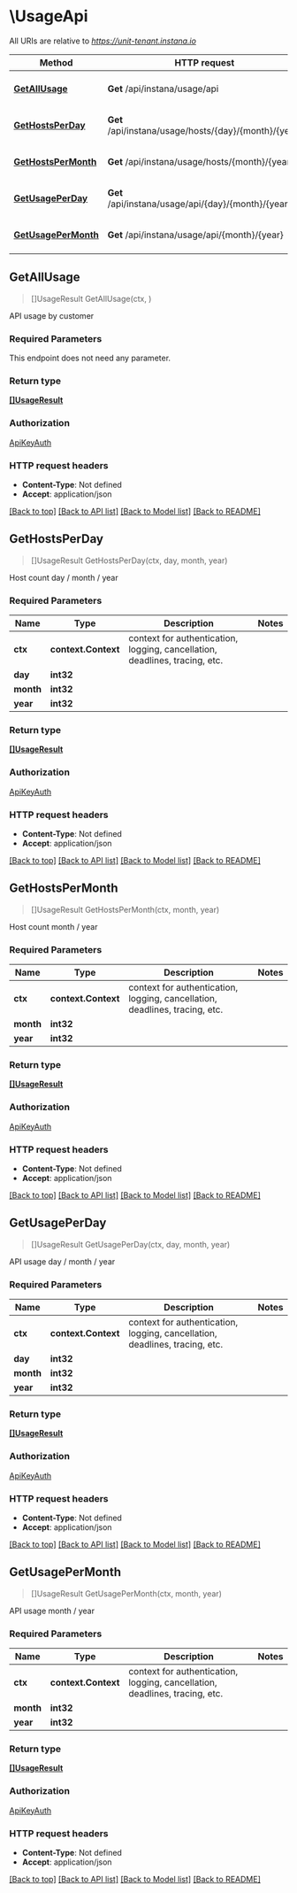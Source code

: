 # \UsageApi

All URIs are relative to *https://unit-tenant.instana.io*

Method | HTTP request | Description
------------- | ------------- | -------------
[**GetAllUsage**](UsageApi.md#GetAllUsage) | **Get** /api/instana/usage/api | API usage by customer
[**GetHostsPerDay**](UsageApi.md#GetHostsPerDay) | **Get** /api/instana/usage/hosts/{day}/{month}/{year} | Host count day / month / year
[**GetHostsPerMonth**](UsageApi.md#GetHostsPerMonth) | **Get** /api/instana/usage/hosts/{month}/{year} | Host count month / year
[**GetUsagePerDay**](UsageApi.md#GetUsagePerDay) | **Get** /api/instana/usage/api/{day}/{month}/{year} | API usage day / month / year
[**GetUsagePerMonth**](UsageApi.md#GetUsagePerMonth) | **Get** /api/instana/usage/api/{month}/{year} | API usage month / year



## GetAllUsage

> []UsageResult GetAllUsage(ctx, )

API usage by customer

### Required Parameters

This endpoint does not need any parameter.

### Return type

[**[]UsageResult**](UsageResult.md)

### Authorization

[ApiKeyAuth](../README.md#ApiKeyAuth)

### HTTP request headers

- **Content-Type**: Not defined
- **Accept**: application/json

[[Back to top]](#) [[Back to API list]](../README.md#documentation-for-api-endpoints)
[[Back to Model list]](../README.md#documentation-for-models)
[[Back to README]](../README.md)


## GetHostsPerDay

> []UsageResult GetHostsPerDay(ctx, day, month, year)

Host count day / month / year

### Required Parameters


Name | Type | Description  | Notes
------------- | ------------- | ------------- | -------------
**ctx** | **context.Context** | context for authentication, logging, cancellation, deadlines, tracing, etc.
**day** | **int32**|  | 
**month** | **int32**|  | 
**year** | **int32**|  | 

### Return type

[**[]UsageResult**](UsageResult.md)

### Authorization

[ApiKeyAuth](../README.md#ApiKeyAuth)

### HTTP request headers

- **Content-Type**: Not defined
- **Accept**: application/json

[[Back to top]](#) [[Back to API list]](../README.md#documentation-for-api-endpoints)
[[Back to Model list]](../README.md#documentation-for-models)
[[Back to README]](../README.md)


## GetHostsPerMonth

> []UsageResult GetHostsPerMonth(ctx, month, year)

Host count month / year

### Required Parameters


Name | Type | Description  | Notes
------------- | ------------- | ------------- | -------------
**ctx** | **context.Context** | context for authentication, logging, cancellation, deadlines, tracing, etc.
**month** | **int32**|  | 
**year** | **int32**|  | 

### Return type

[**[]UsageResult**](UsageResult.md)

### Authorization

[ApiKeyAuth](../README.md#ApiKeyAuth)

### HTTP request headers

- **Content-Type**: Not defined
- **Accept**: application/json

[[Back to top]](#) [[Back to API list]](../README.md#documentation-for-api-endpoints)
[[Back to Model list]](../README.md#documentation-for-models)
[[Back to README]](../README.md)


## GetUsagePerDay

> []UsageResult GetUsagePerDay(ctx, day, month, year)

API usage day / month / year

### Required Parameters


Name | Type | Description  | Notes
------------- | ------------- | ------------- | -------------
**ctx** | **context.Context** | context for authentication, logging, cancellation, deadlines, tracing, etc.
**day** | **int32**|  | 
**month** | **int32**|  | 
**year** | **int32**|  | 

### Return type

[**[]UsageResult**](UsageResult.md)

### Authorization

[ApiKeyAuth](../README.md#ApiKeyAuth)

### HTTP request headers

- **Content-Type**: Not defined
- **Accept**: application/json

[[Back to top]](#) [[Back to API list]](../README.md#documentation-for-api-endpoints)
[[Back to Model list]](../README.md#documentation-for-models)
[[Back to README]](../README.md)


## GetUsagePerMonth

> []UsageResult GetUsagePerMonth(ctx, month, year)

API usage month / year

### Required Parameters


Name | Type | Description  | Notes
------------- | ------------- | ------------- | -------------
**ctx** | **context.Context** | context for authentication, logging, cancellation, deadlines, tracing, etc.
**month** | **int32**|  | 
**year** | **int32**|  | 

### Return type

[**[]UsageResult**](UsageResult.md)

### Authorization

[ApiKeyAuth](../README.md#ApiKeyAuth)

### HTTP request headers

- **Content-Type**: Not defined
- **Accept**: application/json

[[Back to top]](#) [[Back to API list]](../README.md#documentation-for-api-endpoints)
[[Back to Model list]](../README.md#documentation-for-models)
[[Back to README]](../README.md)

